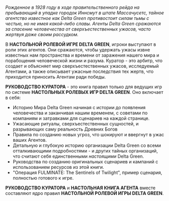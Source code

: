 *Рожденное в 1928 году в ходе правительственного рейда на пребывающий в упадке городок Иннсмут в штате Массачусетс, тайное агентство известное как Delta Green противостоит силам тьмы с честью, но не имея какой-либо славы. Агенты Delta Green сражаются за спасение человечества от сверхъестественных ужасов, часто жертвуя даже своим рассудком.*

В **НАСТОЛЬНОЙ РОЛЕВОЙ ИГРЕ DELTA GREEN**, игроки выступают в роли этих агентов. Они сражаются, чтобы удержать ужасы извне известных нам пространства и времени от заражения нашего мира и порабощения человеческой жизни и разума. Куратор - это арбитр, что создает и объясняет мир сверхъестественных ужасов, исследуемый Агентами, а также описывает ужасные последствия тех жертв, что приходится приносить Агентам ради победы.

**РУКОВОДСТВО КУРАТОРА** - это книга правил только для ведущих игр по системе **НАСТОЛЬНЫХ РОЛЕВЫХ ИГР DELTA GREEN**. Оно включает в себя:

- Историю Мира Delta Green начиная с истории до появления человечества и заканчивая нашим временем, с советами по компаниям и затравками для сценариев на каждой странице.
- Ужасающие ритуалы, сверхъестественных сущностей, и разрывающих саму реальность Древних Богов
- Правила по созданию новых угроз, что шокируют и ввергнут в ужас ваших Агентов.
- Детальную и глубокую историю организации Delta Green со всеми отталкивающими подробностями - и других тайных организаций, что считают себя единственными *настоящими* Delta Green.
- Руководства по созданию оригинальных сценариев и кампаний с использованием ресурсов из этой книги.
- "Операция FULMINATE: The Sentinels of Twilight", пример сценария, полностью готового к игре.

**РУКОВОДСТВО КУРАТОРА** и **НАСТОЛЬНАЯ КНИГА АГЕНТА** вместе составляют ядро правил **НАСТОЛЬНОЙ РОЛЕВОЙ ИГРЫ DELTA GREEN**.
